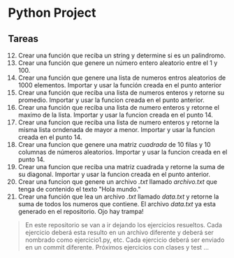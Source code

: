 # Python Project

## Tareas

12. Crear una función que reciba un string y determine si es un palindromo.
13. Crear una función que genere un número entero aleatorio entre el 1 y 100.
14. Crear una función que genere una lista de numeros entros aleatorios de 1000 elementos. Importar y usar la función creada en el punto anterior
15. Crear una función que reciba una lista de numeros enteros y retorne su promedio. Importar y usar la funcion creada en el punto anterior.
16. Crear una función que reciba una lista de numero enteros y retorne el maximo de la lista. Importar y usar la funcion creada en el punto 14.
17. Crear una funcion que reciba una lista de numero enteros y retorne la misma lista orndenada de mayor a menor. Importar y usar la funcion creada en el punto 14.
18. Crear una funcion que genere una matriz *cuadrada* de 10 filas y 10 columnas de números aleatorios. Importar y usar la funcion creada en el punto 14.
19. Crear una funcion que reciba una matriz cuadrada y retorne la suma de su diagonal. Importar y usar la funcion creada en el punto anterior.
21. Crear una funcion que genere un archivo *.txt* llamado *archivo.txt* que tenga de contenido el texto "Hola mundo."
22. Crear una función que lea un archivo *.txt* llamado *data.txt* y retorne la suma de todos los numeros que contiene. El archivo *data.txt* ya esta generado en el repositorio. Ojo hay trampa!

> En este repositorio se van a ir dejando los ejercicios resueltos. Cada ejercicio deberá esta resulto en un archivo diferente y deberá ser nombrado como ejercicio1.py, etc. Cada ejercicio deberá ser enviado en un commit diferente. Próximos ejercicios con clases y test ...
